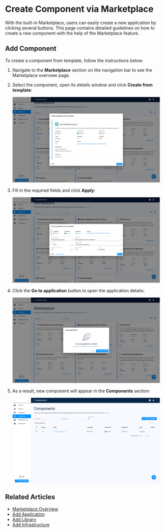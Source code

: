 # Create Component via Marketplace

With the built-in Marketplace, users can easily create a new application by clicking several buttons. This page contains detailed guidelines on how to create a new component with the help of the Marketplace feature.

## Add Component

To create a component from template, follow the instructions below:

1. Navigate to the **Marketplace** section on the navigation bar to see the Marketplace overview page.

2. Select the component, open its details window and click **Create from template**:

    ![Create from template](../assets/user-guide/marketplace/kuberocketci-portal-marketplace-create-from-template.png "Create from template")

3. Fill in the required fields and click **Apply**:

    ![Creating from template window](../assets/user-guide/marketplace/kuberocketci-portal-marketplace-creating-from-template.png "Creating from template window")

4. Click the **Go to application** button to open the application details:

    ![Go to application button](../assets/user-guide/marketplace/kuberocketci-portal-marketplace-go-to-application.png "Go to application button")

5. As a result, new component will appear in the **Components** section:

    ![Creating from template window](../assets/user-guide/marketplace/kuberocketci-portal-marketplace-created-application.png "Creating from template window")

## Related Articles

* [Marketplace Overview](marketplace.md)
* [Add Application](add-application.md)
* [Add Library](add-library.md)
* [Add Infrastructure](add-infrastructure.md)
